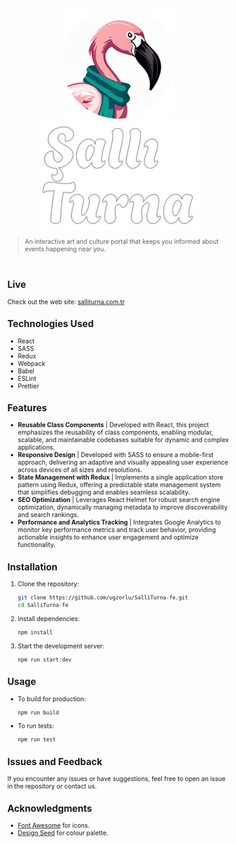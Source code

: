 <div style="text-align:center;">
    <img title="Logo for salliturna.com.tr" width="256px" height="256px" src="https://raw.githubusercontent.com/ugzorlu/SalliTurna-fe/refs/heads/main/src/assets/logo-min.webp" />
    <img title="Text logo for salliturna.com.tr" width="375px" height="250px" src="https://raw.githubusercontent.com/ugzorlu/SalliTurna-fe/refs/heads/main/src/assets/textlogo.webp" />
</div>

> An interactive art and culture portal that keeps you informed about events happening near you.

<br />

## Live

Check out the web site: [salliturna.com.tr](https://salliturna.com.tr)

## Technologies Used

-   React
-   SASS
-   Redux
-   Webpack
-   Babel
-   ESLint
-   Prettier

## Features

-   **Reusable Class Components** | Developed with React, this project emphasizes the reusability of class components, enabling modular, scalable, and maintainable codebases suitable for dynamic and complex applications.
-   **Responsive Design** | Developed with SASS to ensure a mobile-first approach, delivering an adaptive and visually appealing user experience across devices of all sizes and resolutions.
-   **State Management with Redux** | Implements a single application store pattern using Redux, offering a predictable state management system that simplifies debugging and enables seamless scalability.
-   **SEO Optimization** | Leverages React Helmet for robust search engine optimization, dynamically managing metadata to improve discoverability and search rankings.
-   **Performance and Analytics Tracking** | Integrates Google Analytics to monitor key performance metrics and track user behavior, providing actionable insights to enhance user engagement and optimize functionality.

## Installation

1. Clone the repository:

    ```bash
    git clone https://github.com/ugzorlu/SalliTurna-fe.git
    cd SalliTurna-fe
    ```

2. Install dependencies:

    ```bash
    npm install
    ```

3. Start the development server:

    ```bash
    npm run start:dev
    ```

## Usage

-   To build for production:

    ```bash
    npm run build
    ```

-   To run tests:

    ```bash
    npm run test
    ```

## Issues and Feedback

If you encounter any issues or have suggestions, feel free to open an issue in the repository or contact us.

## Acknowledgments

-   [Font Awesome](https://fontawesome.com) for icons.
-   [Design Seed](https://www.design-seeds.com) for colour palette.
